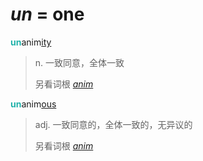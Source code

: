 # _un_ = one

<b style="color: #20B2AA;">un</b>anim[ity](-ity.md)
> n. 一致同意，全体一致
>
> 另看词根 [_anim_](_anim_.md)

<b style="color: #20B2AA;">un</b>anim[ous](-ous.md)
> adj. 一致同意的，全体一致的，无异议的
>
> 另看词根 [_anim_](_anim_.md)